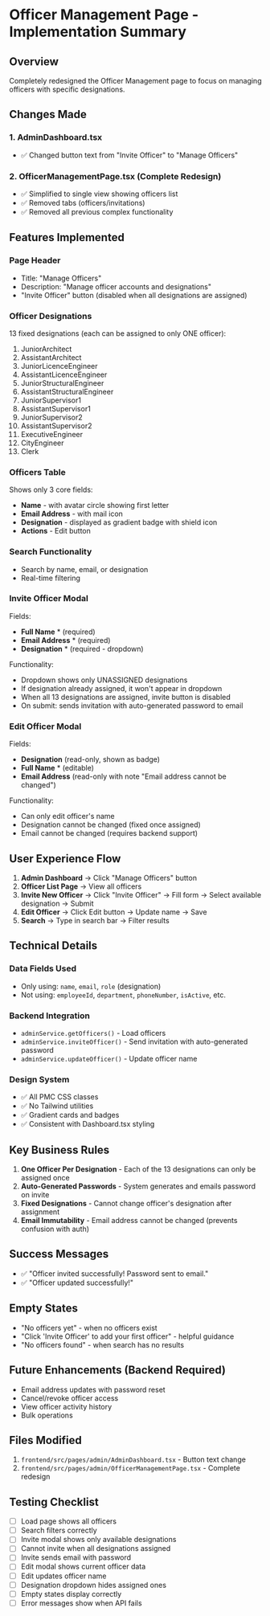 # Officer Management Page - Implementation Summary

## Overview

Completely redesigned the Officer Management page to focus on managing officers with specific designations.

## Changes Made

### 1. AdminDashboard.tsx

- ✅ Changed button text from "Invite Officer" to "Manage Officers"

### 2. OfficerManagementPage.tsx (Complete Redesign)

- ✅ Simplified to single view showing officers list
- ✅ Removed tabs (officers/invitations)
- ✅ Removed all previous complex functionality

## Features Implemented

### Page Header

- Title: "Manage Officers"
- Description: "Manage officer accounts and designations"
- "Invite Officer" button (disabled when all designations are assigned)

### Officer Designations

13 fixed designations (each can be assigned to only ONE officer):

1. JuniorArchitect
2. AssistantArchitect
3. JuniorLicenceEngineer
4. AssistantLicenceEngineer
5. JuniorStructuralEngineer
6. AssistantStructuralEngineer
7. JuniorSupervisor1
8. AssistantSupervisor1
9. JuniorSupervisor2
10. AssistantSupervisor2
11. ExecutiveEngineer
12. CityEngineer
13. Clerk

### Officers Table

Shows only 3 core fields:

- **Name** - with avatar circle showing first letter
- **Email Address** - with mail icon
- **Designation** - displayed as gradient badge with shield icon
- **Actions** - Edit button

### Search Functionality

- Search by name, email, or designation
- Real-time filtering

### Invite Officer Modal

Fields:

- **Full Name** \* (required)
- **Email Address** \* (required)
- **Designation** \* (required - dropdown)

Functionality:

- Dropdown shows only UNASSIGNED designations
- If designation already assigned, it won't appear in dropdown
- When all 13 designations are assigned, invite button is disabled
- On submit: sends invitation with auto-generated password to email

### Edit Officer Modal

Fields:

- **Designation** (read-only, shown as badge)
- **Full Name** \* (editable)
- **Email Address** (read-only with note "Email address cannot be changed")

Functionality:

- Can only edit officer's name
- Designation cannot be changed (fixed once assigned)
- Email cannot be changed (requires backend support)

## User Experience Flow

1. **Admin Dashboard** → Click "Manage Officers" button
2. **Officer List Page** → View all officers
3. **Invite New Officer** → Click "Invite Officer" → Fill form → Select available designation → Submit
4. **Edit Officer** → Click Edit button → Update name → Save
5. **Search** → Type in search bar → Filter results

## Technical Details

### Data Fields Used

- Only using: `name`, `email`, `role` (designation)
- Not using: `employeeId`, `department`, `phoneNumber`, `isActive`, etc.

### Backend Integration

- `adminService.getOfficers()` - Load officers
- `adminService.inviteOfficer()` - Send invitation with auto-generated password
- `adminService.updateOfficer()` - Update officer name

### Design System

- ✅ All PMC CSS classes
- ✅ No Tailwind utilities
- ✅ Gradient cards and badges
- ✅ Consistent with Dashboard.tsx styling

## Key Business Rules

1. **One Officer Per Designation** - Each of the 13 designations can only be assigned once
2. **Auto-Generated Passwords** - System generates and emails password on invite
3. **Fixed Designations** - Cannot change officer's designation after assignment
4. **Email Immutability** - Email address cannot be changed (prevents confusion with auth)

## Success Messages

- ✅ "Officer invited successfully! Password sent to email."
- ✅ "Officer updated successfully!"

## Empty States

- "No officers yet" - when no officers exist
- "Click 'Invite Officer' to add your first officer" - helpful guidance
- "No officers found" - when search has no results

## Future Enhancements (Backend Required)

- Email address updates with password reset
- Cancel/revoke officer access
- View officer activity history
- Bulk operations

## Files Modified

1. `frontend/src/pages/admin/AdminDashboard.tsx` - Button text change
2. `frontend/src/pages/admin/OfficerManagementPage.tsx` - Complete redesign

## Testing Checklist

- [ ] Load page shows all officers
- [ ] Search filters correctly
- [ ] Invite modal shows only available designations
- [ ] Cannot invite when all designations assigned
- [ ] Invite sends email with password
- [ ] Edit modal shows current officer data
- [ ] Edit updates officer name
- [ ] Designation dropdown hides assigned ones
- [ ] Empty states display correctly
- [ ] Error messages show when API fails
